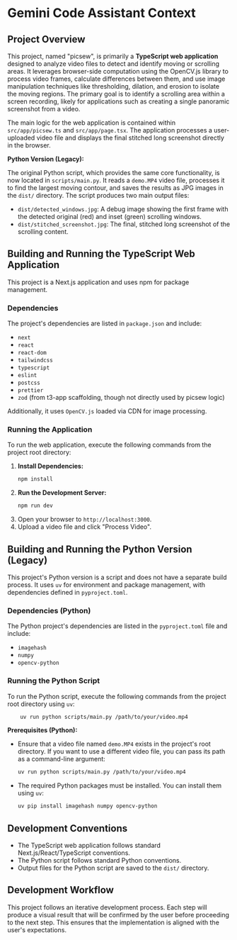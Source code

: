 # Gemini Code Assistant Context

## Project Overview

This project, named "picsew", is primarily a **TypeScript web application** designed to analyze video files to detect and identify moving or scrolling areas. It leverages browser-side computation using the OpenCV.js library to process video frames, calculate differences between them, and use image manipulation techniques like thresholding, dilation, and erosion to isolate the moving regions. The primary goal is to identify a scrolling area within a screen recording, likely for applications such as creating a single panoramic screenshot from a video.

The main logic for the web application is contained within `src/app/picsew.ts` and `src/app/page.tsx`. The application processes a user-uploaded video file and displays the final stitched long screenshot directly in the browser.

**Python Version (Legacy):**

The original Python script, which provides the same core functionality, is now located in `scripts/main.py`. It reads a `demo.MP4` video file, processes it to find the largest moving contour, and saves the results as JPG images in the `dist/` directory. The script produces two main output files:
- `dist/detected_windows.jpg`: A debug image showing the first frame with the detected original (red) and inset (green) scrolling windows.
- `dist/stitched_screenshot.jpg`: The final, stitched long screenshot of the scrolling content.

## Building and Running the TypeScript Web Application

This project is a Next.js application and uses npm for package management.

### Dependencies

The project's dependencies are listed in `package.json` and include:

*   `next`
*   `react`
*   `react-dom`
*   `tailwindcss`
*   `typescript`
*   `eslint`
*   `postcss`
*   `prettier`
*   `zod` (from t3-app scaffolding, though not directly used by picsew logic)

Additionally, it uses `OpenCV.js` loaded via CDN for image processing.

### Running the Application

To run the web application, execute the following commands from the project root directory:

1.  **Install Dependencies:**
    ```bash
    npm install
    ```
2.  **Run the Development Server:**
    ```bash
    npm run dev
    ```
3.  Open your browser to `http://localhost:3000`.
4.  Upload a video file and click "Process Video".

## Building and Running the Python Version (Legacy)

This project's Python version is a script and does not have a separate build process. It uses `uv` for environment and package management, with dependencies defined in `pyproject.toml`.

### Dependencies (Python)

The Python project's dependencies are listed in the `pyproject.toml` file and include:

*   `imagehash`
*   `numpy`
*   `opencv-python`

### Running the Python Script

To run the Python script, execute the following commands from the project root directory using `uv`:

```bash
    uv run python scripts/main.py /path/to/your/video.mp4
```

**Prerequisites (Python):**

*   Ensure that a video file named `demo.MP4` exists in the project's root directory. If you want to use a different video file, you can pass its path as a command-line argument:
    ```bash
    uv run python scripts/main.py /path/to/your/video.mp4
    ```
*   The required Python packages must be installed. You can install them using `uv`:
    ```bash
    uv pip install imagehash numpy opencv-python
    ```

## Development Conventions

*   The TypeScript web application follows standard Next.js/React/TypeScript conventions.
*   The Python script follows standard Python conventions.
*   Output files for the Python script are saved to the `dist/` directory.

## Development Workflow

This project follows an iterative development process. Each step will produce a visual result that will be confirmed by the user before proceeding to the next step. This ensures that the implementation is aligned with the user's expectations.